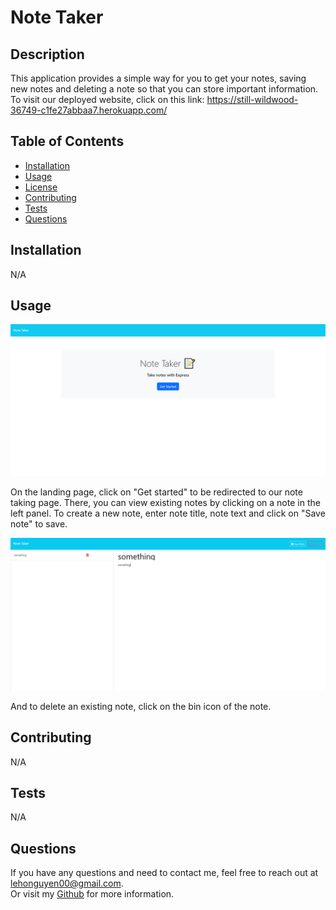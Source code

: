 # Note Taker

## Description
This application provides a simple way for you to get your notes, saving new notes and deleting a note so that you can store important information.<br/>
To visit our deployed website, click on this link: https://still-wildwood-36749-c1fe27abbaa7.herokuapp.com/


## Table of Contents
- [Installation](#installation)
- [Usage](#usage)
- [License](#license)
- [Contributing](#contributing)
- [Tests](#tests)
- [Questions](#questions)

## Installation
N/A

## Usage
![Landing page](./public/assets/images/landing-page.png)

On the landing page, click on "Get started" to be redirected to our note taking page. There, you can view existing notes by clicking on a note in the left panel. To create a new note, enter note title, note text and click on "Save note" to save. 

![Saving note](./public/assets/images/save-note.png)

And to delete an existing note, click on the bin icon of the note.

## Contributing 
N/A

## Tests
N/A

## Questions
If you have any questions and need to contact me, feel free to reach out at lehonguyen00@gmail.com.<br/>
Or visit my [Github](https://github.com/honguyen00) for more information.
